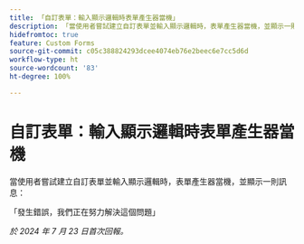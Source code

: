 ```yaml
---
title: 「自訂表單：輸入顯示邏輯時表單產生器當機」
description: 「當使用者嘗試建立自訂表單並輸入顯示邏輯時，表單產生器當機，並顯示一則訊息。」
hidefromtoc: true
feature: Custom Forms
source-git-commit: c05c388824293dcee4074eb76e2beec6e7cc5d6d
workflow-type: ht
source-wordcount: '83'
ht-degree: 100%

---
```



# 自訂表單：輸入顯示邏輯時表單產生器當機

當使用者嘗試建立自訂表單並輸入顯示邏輯時，表單產生器當機，並顯示一則訊息：

「發生錯誤，我們正在努力解決這個問題」

_於 2024 年 7 月 23 日首次回報。_
